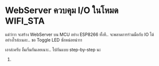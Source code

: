 # WebServer ควบคุม I/O ในโหมด WIFI_STA

แต่ว่าาา จะสร้าง WebServer บน MCU อย่าง ESP8266 ทั้งที.. จะพลาดการร่วมมือกับ IO ได้อย่างไรล่ะเนอะ.. ขอ Toggle LED ซักหน่อยน่าาา

เอาล่ะครับ งั้นเริ่มกันเลยเนาะ.. ไปกันแบบ step-by-step นะ

1. 